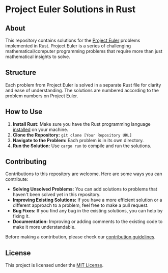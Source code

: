 # Project Euler Solutions in Rust

## About
This repository contains solutions for the [Project Euler](https://projecteuler.net/) problems implemented in Rust. Project Euler is a series of challenging mathematical/computer programming problems that require more than just mathematical insights to solve.

## Structure
Each problem from Project Euler is solved in a separate Rust file for clarity and ease of understanding. The solutions are numbered according to the problem numbers on Project Euler.


## How to Use
1. **Install Rust:** Make sure you have the Rust programming language [installed](https://www.rust-lang.org/tools/install) on your machine.
2. **Clone the Repository:** `git clone [Your Repository URL]`
3. **Navigate to the Problem:** Each problem is in its own directory.
4. **Run the Solution:** Use `cargo run` to compile and run the solutions.

## Contributing
Contributions to this repository are welcome. Here are some ways you can contribute:
- **Solving Unsolved Problems:** You can add solutions to problems that haven't been solved yet in this repository.
- **Improving Existing Solutions:** If you have a more efficient solution or a different approach to a problem, feel free to make a pull request.
- **Bug Fixes:** If you find any bug in the existing solutions, you can help by fixing it.
- **Documentation:** Improving or adding comments to the existing code to make it more understandable.

Before making a contribution, please check our [contribution guidelines](CONTRIBUTING.md).

## License
This project is licensed under the [MIT License](LICENSE).
